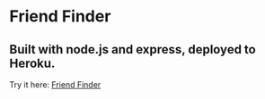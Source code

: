 # Friend Finder

## Built with node.js and express, deployed to Heroku.

Try it here:
[Friend Finder](https://salty-mountain-85392.herokuapp.com/)
